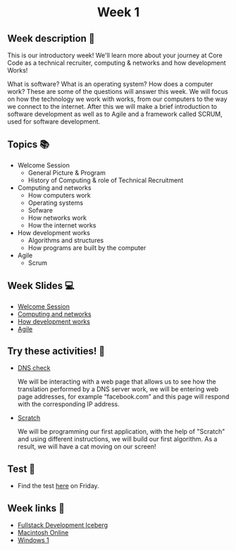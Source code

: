 <h1 align="center">Week 1</h1>

## Week description 🏁
<p>This is our introductory week! We'll learn more about your journey at Core Code as a technical recruiter, computing & networks and how development Works! 

What is software? What is an operating system? How does a computer work? These are some of the questions will answer this week. We will focus on how the technology we work with works, from our computers to the way we connect to the internet. After this we will make a brief introduction to software development as well as to Agile and a framework called SCRUM, used for software development.</p>

## Topics 📚
* Welcome Session
  - General Picture & Program
  - History of Computing & role of Technical Recruitment
* Computing and networks
  - How computers work
  - Operating systems
  - Sofware
  - How networks work
  - How the internet works
* How development works
  - Algorithms and structures
  - How programs are built by the computer
* Agile 
  - Scrum 

## Week Slides 💻
* [Welcome Session](https://drive.google.com/file/d/10UoyKINiMShVEDdyKQOAgw3ucQgq_ygR/view?usp=sharing)
* [Computing and networks](https://drive.google.com/file/d/11haF5VZYxvm14bNgW8rlencqPOFuZEvp/view?usp=sharing)
* [How development works](https://drive.google.com/file/d/1QGFGZBNA7TQPBNtQSMARd-VeHu6f1Kaw/view?usp=sharing)
* [Agile](https://drive.google.com/file/d/12aEfFZ6k5FQPG6GIN-FZuQct1R4zQcG0/view?usp=sharing)

## Try these activities! 🎉
* [DNS check](https://dns.google.com/)
  <p>We will be interacting with a web page that allows us to see how the translation performed by a DNS server work, we will be entering web page addresses, for example “facebook.com” and this page will respond with the corresponding IP address.</p>

* [Scratch](https://scratch.mit.edu/projects/editor/?tutorial=getStarted)
  <p>We will be programming our first application, with the help of "Scratch" and using different instructions, we will build our first algorithm. As a result, we will have a cat moving on our screen!</p>

## Test 📝
* Find the test [here](https://google.com/) on Friday.

## Week links 🔗
* [Fullstack Development Iceberg](https://www.youtube.com/watch?v=JMWNYfPIF2U&ab_channel=Fireship)
* [Macintosh Online](http://jamesfriend.com.au/pce-js/)
* [Windows 1](https://copy.sh/v86/?profile=windows1)
